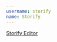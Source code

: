 ```yaml
---
username: storify
name: Storify
---
```


[Storify Editor](https://storify.com/login?next=%2Fcreate)
